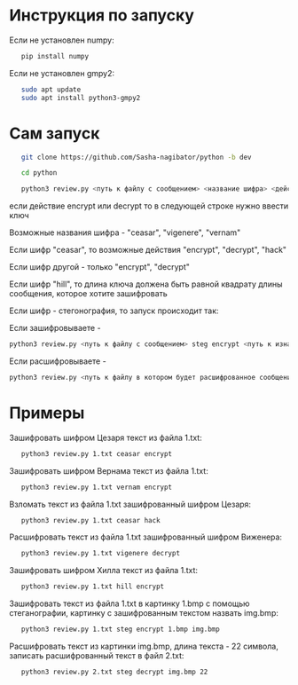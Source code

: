 # __Инструкция по запуску__

Если не установлен numpy:  
```bash
   pip install numpy
```

Если не установлен gmpy2:  
```bash
   sudo apt update
   sudo apt install python3-gmpy2
```

# __Сам запуск__
```bash
   git clone https://github.com/Sasha-nagibator/python -b dev

   cd python

   python3 review.py <путь к файлу с сообщением> <название шифра> <действие>
```
если действие encrypt или decrypt то в следующей строке нужно ввести ключ

Возможные названия шифра - "ceasar", "vigenere", "vernam"

Если шифр "ceasar", то возможные действия "encrypt", "decrypt", "hack"

Если шифр другой - только "encrypt", "decrypt"

Если шифр "hill", то длина ключа должена быть равной квадрату длины сообщения, которое хотите зашифровать

Если шифр - стегонография, то запуск происходит так:

Если зашифровываете - 
```bash
python3 review.py <путь к файлу с сообщением> steg encrypt <путь к изначальному файлу bmp> <путь к файлу bmp, который будет содержать зашифрованный текст>
```

Если расшифровываете - 
```bash
python3 review.py <путь к файлу в котором будет расшифрованное сообщение> steg decrypt <путь к зашифрованному файлу bmp> <количество символов в зашифрованном тексте>
```

# __Примеры__
Зашифровать шифром Цезаря текст из файла 1.txt:
```bash
   python3 review.py 1.txt ceasar encrypt
```
Зашифровать шифром Вернама текст из файла 1.txt:
```bash
   python3 review.py 1.txt vernam encrypt
```
Взломать текст из файла 1.txt зашифрованный шифром Цезаря:
```bash
   python3 review.py 1.txt ceasar hack
```
Расшифровать текст из файла 1.txt зашифрованный шифром Виженера:
```bash
   python3 review.py 1.txt vigenere decrypt
```
Зашифровать шифром Хилла текст из файла 1.txt:
```bash
   python3 review.py 1.txt hill encrypt
```
Зашифровать текст из файла 1.txt в картинку 1.bmp с помощью стеганографии, картинку с зашифрованным текстом назвать img.bmp:
```bash
   python3 review.py 1.txt steg encrypt 1.bmp img.bmp
```
Расшифровать текст из картинки img.bmp, длина текста - 22 символа, записать расшифрованный текст в файл 2.txt:
```bash
   python3 review.py 2.txt steg decrypt img.bmp 22
```
